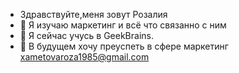 - Здравствуйте,меня зовут Розалия
- 👀 Я изучаю маркетинг и всё что связанно с ним
- 🌱 Я сейчас учусь в GeekBrains.
- 💞️ В будущем хочу преуспеть в сфере маркетинг
xametovaroza1985@gmail.com
<!---
Rozaliya7/Rozaliya7 is a ✨ special ✨ repository because its `README.md` (this file) appears on your GitHub profile.
You can click the Preview link to take a look at your changes.
--->
